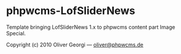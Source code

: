 phpwcms-LofSliderNews
=====================

Template bringing LofSliderNews 1.x to phpwcms content part Image Special.

Copyright (c) 2010 Oliver Georgi — oliver@phpwcms.de